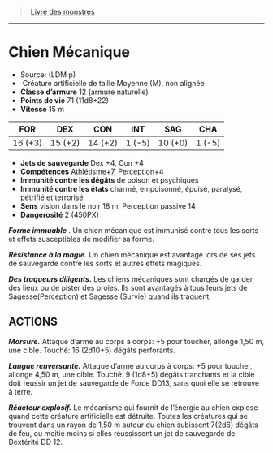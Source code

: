 ﻿> [Livre des monstres](tome_of_beasts.md)

---

# Chien Mécanique

- Source: (LDM p)
-  Créature artificielle de taille Moyenne (M), non alignée
- **Classe d’armure** 12 (armure naturelle)
- **Points de vie** 71 (11d8+22)
- **Vitesse** 15 m

|FOR|DEX|CON|INT|SAG|CHA|
|---|---|---|---|---|---|
|16 (+3)|15 (+2)|14 (+2)|1 (-5)|10 (+0)|1 (-5)|

- **Jets de sauvegarde** Dex +4, Con +4
- **Compétences** Athlétisme+7, Perception+4
- **Immunité contre les dégâts** de poison et psychiques
- **Immunité contre les états** charmé, empoisonné, épuisé, paralysé, pétrifié et terrorisé
- **Sens** vision dans le noir 18 m, Perception passive 14
- **Dangerosité** 2 (450PX)

**_Forme immuable_** . Un chien mécanique est immunisé contre tous les sorts et effets susceptibles de modifier sa forme.

**_Résistance à la magie._** Un chien mécanique est avantagé lors de ses jets de sauvegarde contre les sorts et autres effets magiques.

**_Des traqueurs diligents._** Les chiens mécaniques sont chargés de garder des lieux ou de pister des proies. Ils sont avantagés à tous leurs jets de Sagesse(Perception) et Sagesse (Survie) quand ils traquent.

## ACTIONS

**_Morsure._** Attaque d’arme au corps à corps: +5 pour toucher, allonge 1,50 m, une cible. Touché: 16 (2d10+5) dégâts perforants.

**_Langue renversante._** Attaque d’arme au corps à corps: +5 pour toucher, allonge 4,50 m, une cible. Touché: 9 (1d8+5) dégâts tranchants et la cible doit réussir un jet de sauvegarde de Force DD13, sans quoi elle se retrouve à terre.

**_Réacteur explosif._** Le mécanisme qui fournit de l’énergie au chien explose quand cette créature artificielle est détruite. Toutes les créatures qui se trouvent dans un rayon de 1,50 m autour du chien subissent 7(2d6) dégâts de feu, ou moitié moins si elles réussissent un jet de sauvegarde de Dextérité DD 12.

